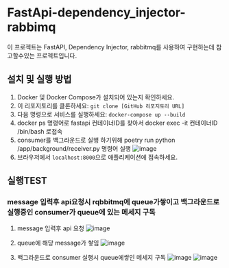 # FastApi-dependency_injector-rabbimq

이 프로젝트는 FastAPI, Dependency Injector, rabbitmq를 사용하여 구현하는데 참고할수있는 프로젝트입니다.

## 설치 및 실행 방법
1. Docker 및 Docker Compose가 설치되어 있는지 확인하세요.
2. 이 리포지토리를 클론하세요: `git clone [GitHub 리포지토리 URL]`
3. 다음 명령으로 서비스를 실행하세요: `docker-compose up --build`
4. docker ps 명령어로 fastapi 컨테이너ID를 찾아서 docker exec -it 컨테이너ID /bin/bash 로접속
5. consumer를 백그라운드로 실행 하기위해 poetry run python /app/background/receiver.py 명령어 실행
![image](https://github.com/CHOJUNGHO96/FastApi-dependency_injector-rabbitmq/assets/61762674/5f55afc5-730f-4f62-ae74-2885689cb1e0)
6. 브라우저에서 `localhost:8000`으로 애플리케이션에 접속하세요.
   

## 실행TEST
### message 입력후 api요청시 rqbbitmq에 queue가쌓이고 백그라운드로 실행중인 consumer가 queue에 있는 메세지 구독
1. message 입력후 api 요청
![image](https://github.com/CHOJUNGHO96/FastApi-dependency_injector-rabbitmq/assets/61762674/ded5bd94-54ec-448e-8b21-7fefdf585286)

2. queue에 해당 message가 쌓임
![image](https://github.com/CHOJUNGHO96/FastApi-dependency_injector-rabbitmq/assets/61762674/f0db325f-afb5-4b44-a86b-adbf8ce68ed6)

3. 백그라운드로 consumer 실행시 queue에쌓인 메세지 구독
![image](https://github.com/CHOJUNGHO96/FastApi-dependency_injector-rabbitmq/assets/61762674/b9a11ca9-5036-4db4-b389-4b82474a8f2d)
![image](https://github.com/CHOJUNGHO96/FastApi-dependency_injector-rabbitmq/assets/61762674/98729b23-f9cb-41af-a2a7-58c34e60a9c3)


